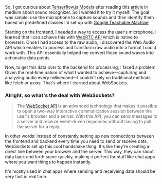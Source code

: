
So, I got curious about [Tenserflow.js Models](https://www.tensorflow.org/js/models) after reading this [article](https://dev.to/devdevcharlie/acoustic-activity-recognition-in-javascript-2go4) in medium about sound recognizer. So i wanted it to try it myself. The goal was simple: use the microphone to capture sounds and then identify them based on predefined classes I'd set up with [Google Teachable Machine](https://teachablemachine.withgoogle.com/v1/)

Starting on the frontend, I needed a way to access the user's microphone. I learned that I can achieve this with [WebRTC API](https://developer.mozilla.org/en-US/docs/Glossary/WebRTC)  which is native to browsers. Once I had access to the raw audio, I discovered the Web Audio API which enables to process and transform raw audio into a format I could work with. This API essentially helped me convert those sound waves into actionable data points.

Now, to get this data over to the backend for processing, I faced a problem. Given the real-time nature of what I wanted to achieve—capturing and analyzing audio every millisecond—I couldn't rely on traditional methods like fetch or axios. That's where I learned about WebSockets. 

### Alright, so what's the deal with WebSockets?

> The [WebSocket API](https://developer.mozilla.org/en-US/docs/Web/API/WebSockets_API) is an advanced technology that makes it possible to open a two-way interactive communication session between the user's browser and a server. With this API, you can send messages to a server and receive event-driven responses without having to poll the server for a reply.

In other words: 
Instead of constantly setting up new connections between the frontend and backend every time you need to send or receive data, WebSockets set up this cool handshake thing. It's like they're creating a direct line between your browser and the server. This way, they can shoot data back and forth super quickly, making it perfect for stuff like chat apps where you want things to happen instantly.

It's mostly used in chat apps where sending and receiveing data should be very fast in real time. 

